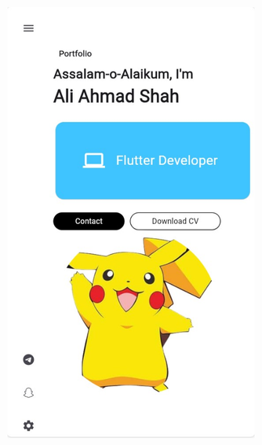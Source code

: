<img src="
https://github.com/aliahmadshah56/UI-projects/blob/main/my_portfolio/output/my_portfoilo.jpg" alt="My cool logo"/>
